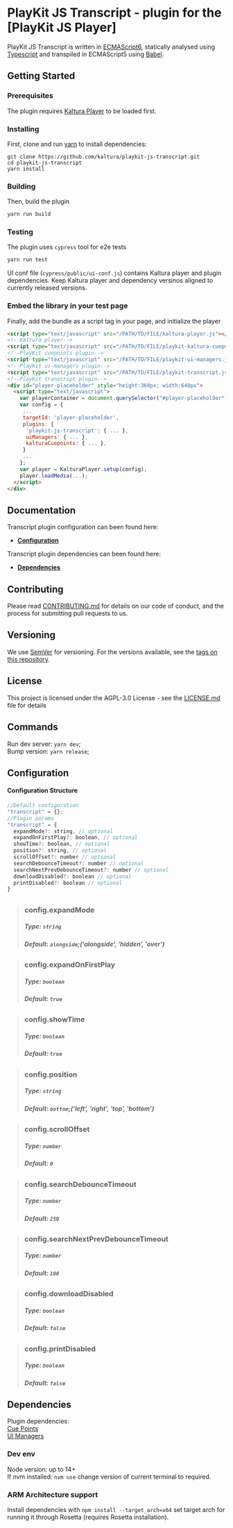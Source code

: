 # PlayKit JS Transcript - plugin for the [PlayKit JS Player]

PlayKit JS Transcript is written in [ECMAScript6], statically analysed using [Typescript] and transpiled in ECMAScript5 using [Babel].

[typescript]: https://www.typescriptlang.org/
[ecmascript6]: https://github.com/ericdouglas/ES6-Learning#articles--tutorials
[babel]: https://babeljs.io

## Getting Started

### Prerequisites

The plugin requires [Kaltura Player] to be loaded first.

[kaltura player]: https://github.com/kaltura/kaltura-player-js

### Installing

First, clone and run [yarn] to install dependencies:

[yarn]: https://yarnpkg.com/lang/en/

```
git clone https://github.com/kaltura/playkit-js-transcript.git
cd playkit-js-transcript
yarn install
```

### Building

Then, build the plugin

```javascript
yarn run build
```

### Testing

The plugin uses `cypress` tool for e2e tests

```javascript
yarn run test
```

UI conf file (`cypress/public/ui-conf.js`) contains Kaltura player and plugin dependencies.
Keep Kaltura player and dependency versinos aligned to currently released versions.

### Embed the library in your test page

Finally, add the bundle as a script tag in your page, and initialize the player

```html
<script type="text/javascript" src="/PATH/TO/FILE/kaltura-player.js"></script>
<!--Kaltura player-->
<script type="text/javascript" src="/PATH/TO/FILE/playkit-kaltura-cuepoints.js"></script>
<!--PlayKit cuepoints plugin-->
<script type="text/javascript" src="/PATH/TO/FILE/playkit-ui-managers.js"></script>
<!--PlayKit ui-managers plugin-->
<script type="text/javascript" src="/PATH/TO/FILE/playkit-transcript.js"></script>
<!--PlayKit transcript plugin-->
<div id="player-placeholder" style="height:360px; width:640px">
  <script type="text/javascript">
    var playerContainer = document.querySelector("#player-placeholder");
    var config = {
     ...
     targetId: 'player-placeholder',
     plugins: {
      'playkit-js-transcript': { ... },
      uiManagers: { ... },
      kalturaCuepoints: { ... },
     }
     ...
    };
    var player = KalturaPlayer.setup(config);
    player.loadMedia(...);
  </script>
</div>
```

## Documentation

Transcript plugin configuration can been found here:

- **[Configuration](#configuration)**

Transcript plugin dependencies can been found here:

- **[Dependencies](#dependencies)**

## Contributing

Please read [CONTRIBUTING.md](https://gist.github.com/PurpleBooth/b24679402957c63ec426) for details on our code of conduct, and the process for submitting pull requests to us.

## Versioning

We use [SemVer](http://semver.org/) for versioning. For the versions available, see the [tags on this repository](https://github.com/kaltura/playkit-js-transcript/tags).

## License

This project is licensed under the AGPL-3.0 License - see the [LICENSE.md](LICENSE.md) file for details

## Commands

Run dev server: `yarn dev`;<br/>
Bump version: `yarn release`;<br/>

<a name="configuration"></a>
## Configuration

#### Configuration Structure

```js
//Default configuration
"transcript" = {};
//Plugin params
"transcript" = {
  expandMode?: string, // optional
  expandOnFirstPlay?: boolean, // optional
  showTime?: boolean, // optional
  position?: string, // optional
  scrollOffset?: number // optional
  searchDebounceTimeout?: number // optional
  searchNextPrevDebounceTimeout?: number // optional
  downloadDisabled?: boolean // optional
  printDisabled?: boolean // optional
}
```
##

> ### config.expandMode
>
> ##### Type: `string`
>
> ##### Default: `alongside`;(‘alongside', ‘hidden’, 'over’)
>

##

> ### config.expandOnFirstPlay
>
> ##### Type: `boolean`
>
> ##### Default: `true`
>

##

> ### config.showTime
>
> ##### Type: `boolean`
>
> ##### Default: `true`
>

##

> ### config.position
>
> ##### Type: `string`
>
> ##### Default: `bottom`;(‘left’, ‘right', ‘top’, 'bottom’)
>

##

> ### config.scrollOffset
>
> ##### Type: `number`
>
> ##### Default: `0`
>

##

> ### config.searchDebounceTimeout
>
> ##### Type: `number`
>
> ##### Default: `250`
>

##

> ### config.searchNextPrevDebounceTimeout
>
> ##### Type: `number`
>
> ##### Default: `100`
>

##

> ### config.downloadDisabled
>
> ##### Type: `boolean`
>
> ##### Default: `false`
>

##

> ### config.printDisabled
>
> ##### Type: `boolean`
>
> ##### Default: `false`
>

<a name="dependencies"></a>
## Dependencies

Plugin dependencies:<br/>
<a href="https://github.com/kaltura/playkit-js-kaltura-cuepoints">Cue Points</a><br/>
<a href="https://github.com/kaltura/playkit-js-ui-managers">UI Managers</a>

### Dev env

Node version: up to 14+<br/>
If nvm installed: `nvm use` change version of current terminal to required.<br/>

### ARM Architecture support

Install dependencies with `npm install --target_arch=x64` set target arch for running it through Rosetta (requires Rosetta installation).<br/>
